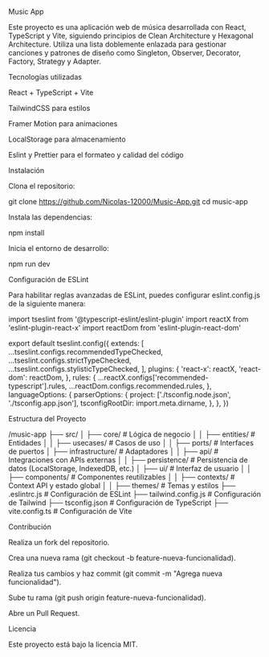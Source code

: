 Music App

Este proyecto es una aplicación web de música desarrollada con React, TypeScript y Vite, siguiendo principios de Clean Architecture y Hexagonal Architecture. Utiliza una lista doblemente enlazada para gestionar canciones y patrones de diseño como Singleton, Observer, Decorator, Factory, Strategy y Adapter.

Tecnologías utilizadas

React + TypeScript + Vite

TailwindCSS para estilos

Framer Motion para animaciones

LocalStorage para almacenamiento

Eslint y Prettier para el formateo y calidad del código

Instalación

Clona el repositorio:

git clone https://github.com/Nicolas-12000/Music-App.git
cd music-app

Instala las dependencias:

npm install

Inicia el entorno de desarrollo:

npm run dev

Configuración de ESLint

Para habilitar reglas avanzadas de ESLint, puedes configurar eslint.config.js de la siguiente manera:

import tseslint from '@typescript-eslint/eslint-plugin'
import reactX from 'eslint-plugin-react-x'
import reactDom from 'eslint-plugin-react-dom'

export default tseslint.config({
  extends: [
    ...tseslint.configs.recommendedTypeChecked,
    ...tseslint.configs.strictTypeChecked,
    ...tseslint.configs.stylisticTypeChecked,
  ],
  plugins: {
    'react-x': reactX,
    'react-dom': reactDom,
  },
  rules: {
    ...reactX.configs['recommended-typescript'].rules,
    ...reactDom.configs.recommended.rules,
  },
  languageOptions: {
    parserOptions: {
      project: ['./tsconfig.node.json', './tsconfig.app.json'],
      tsconfigRootDir: import.meta.dirname,
    },
  },
})

Estructura del Proyecto

/music-app
├── src/
│   ├── core/                # Lógica de negocio
│   │   ├── entities/        # Entidades
│   │   ├── usecases/        # Casos de uso
│   │   ├── ports/           # Interfaces de puertos
│   ├── infrastructure/      # Adaptadores
│   │   ├── api/             # Integraciones con APIs externas
│   │   ├── persistence/     # Persistencia de datos (LocalStorage, IndexedDB, etc.)
│   ├── ui/                  # Interfaz de usuario
│   │   ├── components/      # Componentes reutilizables
│   │   ├── contexts/        # Context API y estado global
│   │   ├── themes/          # Temas y estilos
├── .eslintrc.js             # Configuración de ESLint
├── tailwind.config.js       # Configuración de Tailwind
├── tsconfig.json            # Configuración de TypeScript
├── vite.config.ts           # Configuración de Vite

Contribución

Realiza un fork del repositorio.

Crea una nueva rama (git checkout -b feature-nueva-funcionalidad).

Realiza tus cambios y haz commit (git commit -m "Agrega nueva funcionalidad").

Sube tu rama (git push origin feature-nueva-funcionalidad).

Abre un Pull Request.

Licencia

Este proyecto está bajo la licencia MIT.